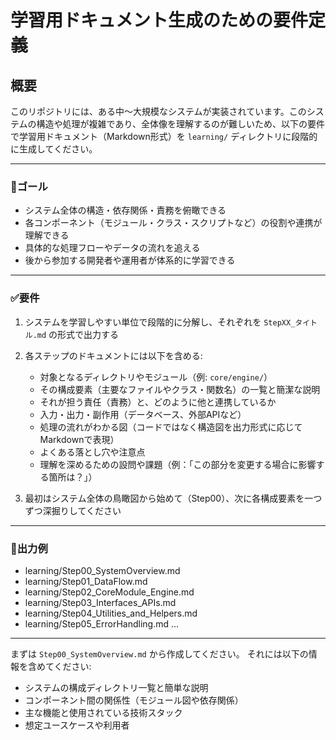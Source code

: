 # 学習用ドキュメント生成のための要件定義

## 概要

このリポジトリには、ある中〜大規模なシステムが実装されています。このシステムの構造や処理が複雑であり、全体像を理解するのが難しいため、以下の要件で学習用ドキュメント（Markdown形式）を `learning/` ディレクトリに段階的に生成してください。

---

### 🎯ゴール

- システム全体の構造・依存関係・責務を俯瞰できる
- 各コンポーネント（モジュール・クラス・スクリプトなど）の役割や連携が理解できる
- 具体的な処理フローやデータの流れを追える
- 後から参加する開発者や運用者が体系的に学習できる

---

### ✅要件

1. システムを学習しやすい単位で段階的に分解し、それぞれを `StepXX_タイトル.md` の形式で出力する
2. 各ステップのドキュメントには以下を含める:
    - 対象となるディレクトリやモジュール（例: `core/engine/`）
    - その構成要素（主要なファイルやクラス・関数名）の一覧と簡潔な説明
    - それが担う責任（責務）と、どのように他と連携しているか
    - 入力・出力・副作用（データベース、外部APIなど）
    - 処理の流れがわかる図（コードではなく構造図を出力形式に応じてMarkdownで表現）
    - よくある落とし穴や注意点
    - 理解を深めるための設問や課題（例：「この部分を変更する場合に影響する箇所は？」）

3. 最初はシステム全体の鳥瞰図から始めて（Step00）、次に各構成要素を一つずつ深掘りしてください

---

### 📂出力例

- learning/Step00_SystemOverview.md
- learning/Step01_DataFlow.md
- learning/Step02_CoreModule_Engine.md
- learning/Step03_Interfaces_APIs.md
- learning/Step04_Utilities_and_Helpers.md
- learning/Step05_ErrorHandling.md
...

---

まずは `Step00_SystemOverview.md` から作成してください。
それには以下の情報を含めてください:
- システムの構成ディレクトリ一覧と簡単な説明
- コンポーネント間の関係性（モジュール図や依存関係）
- 主な機能と使用されている技術スタック
- 想定ユースケースや利用者
